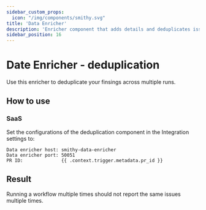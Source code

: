 ```yaml
---
sidebar_custom_props:
  icon: "/img/components/smithy.svg"
title: 'Data Enricher'
description: 'Enricher component that adds details and deduplicates issues.'
sidebar_position: 16
---
```


# Date Enricher - deduplication

Use this enricher to deduplicate your finsings across multiple runs.

## How to use

### SaaS

Set the configurations of the deduplication component in the Integration settings to:

```
Data enricher host:	smithy-data-enricher
Data enricher port:	50051
PR ID:	            {{ .context.trigger.metadata.pr_id }}
```

## Result

Running a workflow multiple times should not report the same issues multiple times.
